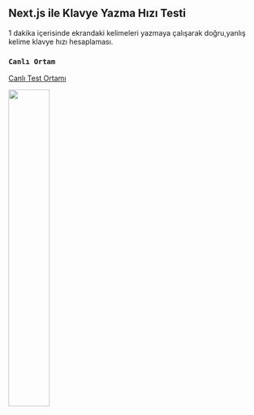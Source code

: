 ## Next.js ile Klavye Yazma Hızı Testi

1 dakika içerisinde ekrandaki kelimeleri yazmaya çalışarak doğru,yanlış kelime klavye hızı hesaplaması.

### `Canlı Ortam`

 [Canlı Test Ortamı
](https://nextjs-typing-test.vercel.app/) 

<img src="https://i.hizliresim.com/etb9i6v.jpg" width=40% height=40%>

 
 
